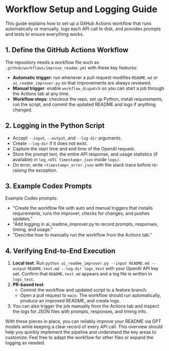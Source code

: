 # Workflow Setup and Logging Guide

This guide explains how to set up a GitHub Actions workflow that runs
automatically or manually, logs each API call to disk, and provides prompts and
tests to ensure everything works.

## 1. Define the GitHub Actions Workflow

The repository needs a workflow file such as
`.github/workflows/improve_readme.yml` with these key features:

- **Automatic trigger**: run whenever a pull request modifies `README.md` or
  `ai_readme_improver.py` so that improvements are always reviewed.
- **Manual trigger**: enable `workflow_dispatch` so you can start a job through
  the Actions tab at any time.
- **Workflow steps**: checkout the repo, set up Python, install requirements,
  run the script, and commit the updated README and logs if anything changed.

## 2. Logging in the Python Script

- Accept `--input`, `--output`, and `--log-dir` arguments.
- Create `--log-dir` if it does not exist.
- Capture the start time and end time of the OpenAI request.
- Store the prompt text, the entire API response, and usage statistics
  (if available) in `log_<UTC timestamp>.json` inside `logs/`.
- On error, write `<timestamp>_error.json` with the stack trace
  before re-raising the exception.

## 3. Example Codex Prompts

Example Codex prompts:

- "Create the workflow file with auto and manual triggers that installs
  requirements, runs the improver, checks for changes, and pushes updates."
- "Add logging in ai_readme_improver.py to record prompts, responses, timing,
  and usage."
- "Describe how to manually run the workflow from the Actions tab."

## 4. Verifying End-to-End Execution

1. **Local test**: Run `python ai_readme_improver.py --input README.md --output`
   `README.test.md --log-dir logs_test` with your OpenAI API key set. Confirm
   that `README.test.md` appears and a log file is written in `logs_test`.
2. **PR-based test**:
   - Commit the workflow and updated script to a feature branch.
   - Open a pull request to `main`. The workflow should run automatically,
     produce an improved README, and create logs.
3. You can also trigger the job manually from the Actions tab and inspect
   the logs for JSON files with prompts, responses, and timing info.

With these pieces in place, you can reliably improve your README via GPT models
while keeping a clear record of every API call.
This overview should help you quickly implement the pipeline and understand the
key areas to customize. Feel free to adapt the workflow for other files or
expand the logging as needed.
